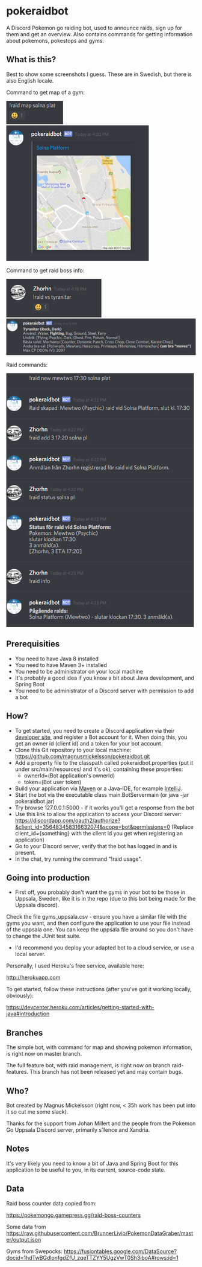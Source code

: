 # pokeraidbot
A Discord Pokemon go raiding bot, used to announce raids, sign up for them and get an overview.
Also contains commands for getting information about pokemons, pokestops and gyms.

## What is this?

Best to show some screenshots I guess. These are in Swedish, but there is also English locale.

Command to get map of a gym:

![Map command](mapcmd.png)
![Map response](mapcmdresponse.png)

Command to get raid boss info:

![Raidboss info command](pokecmd.png)
![Raidboss response](pokecmdresponse.png)

Raid commands:

![Raid commands](raidcmd.png)

## Prerequisities

* You need to have Java 8 installed
* You need to have Maven 3+ installed
* You need to be administrator on your local machine
* It's probably a good idea if you know a bit about Java development, and Spring Boot
* You need to be administrator of a Discord server with permission to add a bot

## How?

* To get started, you need to create a Discord application via their 
[developer site](https://discordapp.com/developers/docs/intro), and register a Bot account for it. 
When doing this, you get an owner id (client id) and a token for your bot account.
* Clone this Git repository to your local machine: https://github.com/magnusmickelsson/pokeraidbot.git
* Add a property file to the classpath called pokeraidbot.properties (put it under src/main/resources/ and it's ok), 
containing these properties:
    * ownerId=(Bot application's ownerId)
    * token=(Bot user token)
* Build your application via [Maven](https://maven.apache.org) or a Java-IDE, for example 
[IntelliJ](https://www.jetbrains.com/idea/).
* Start the bot via the executable class main.BotServermain (or java -jar pokeraidbot.jar)
* Try browse 127.0.0.1:5000 - if it works you'll get a response from the bot
* Use this link to allow the application to access your Discord server:
https://discordapp.com/oauth2/authorize?&client_id=356483458316632074&scope=bot&permissions=0
(Replace client_id={something} with the client id you get when registering an application)
* Go to your Discord server, verify that the bot has logged in and is present.
* In the chat, try running the command "!raid usage".

## Going into production

* First off, you probably don't want the gyms in your bot to be those in Uppsala, Sweden, like it is
in the repo (due to this bot being made for the Uppsala discord). 

Check the file gyms_uppsala.csv -
ensure you have a similar file with the gyms you want, and then configure the application to use your
file instead of the uppsala one. You can keep the uppsala file around so you don't have to change the JUnit test suite.

* I'd recommend you deploy your adapted bot to a cloud service, or use a local server.

Personally, I used Heroku's free service, available here:

http://herokuapp.com

To get started, follow these instructions (after you've got it working locally, obviously):

https://devcenter.heroku.com/articles/getting-started-with-java#introduction

## Branches

The simple bot, with command for map and showing pokemon information, is right now on master branch.

The full feature bot, with raid management, is right now on branch raid-features. 
This branch has not been released yet and may contain bugs.

## Who?

Bot created by Magnus Mickelsson (right now, < 35h work has been put into it so cut me some slack).

Thanks for the support from Johan Millert and the people from the Pokemon Go Uppsala Discord server, primarily s1lence and Xandria.

## Notes

It's very likely you need to know a bit of Java and Spring Boot for this application to be useful to you,
in its current, source-code state.

## Data

Raid boss counter data copied from:

https://pokemongo.gamepress.gg/raid-boss-counters

Some data from https://raw.githubusercontent.com/BrunnerLivio/PokemonDataGraber/master/output.json

Gyms from Swepocks:
https://fusiontables.google.com/DataSource?docid=1hdTwBGdlonfgdZfU_zqeTTZYY5UgzVwT0Sh3iboA#rows:id=1
